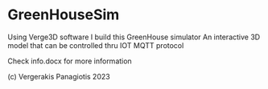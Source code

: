 # GreenHouseSim

Using Verge3D software I build this GreenHouse simulator
An interactive 3D model that can be controlled thru IOT MQTT protocol

Check info.docx for more information

(c) Vergerakis Panagiotis 2023
